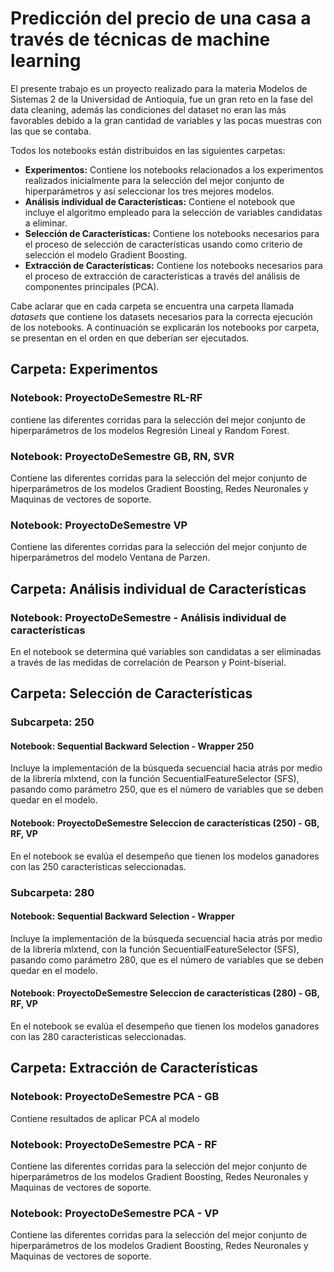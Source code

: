 # Predicción del precio de una casa a través de técnicas de machine learning
El presente trabajo es un proyecto realizado para la materia Modelos de Sistemas 2 de la Universidad de Antioquia, fue un gran reto en la fase del data cleaning, además las condiciones del dataset no eran las más favorables debido a la gran cantidad de variables y las pocas muestras con las que se contaba. 

Todos los notebooks están distribuidos en las siguientes carpetas: 

* **Experimentos:** Contiene los notebooks relacionados a los experimentos realizados inicialmente para la selección del mejor conjunto de hiperparámetros y así seleccionar los tres mejores modelos.
* **Análisis individual de Características:** Contiene el notebook que incluye el algoritmo empleado para la selección de variables candidatas a eliminar.
* **Selección de Características:** Contiene los notebooks necesarios para el proceso de selección de características usando como criterio de selección el modelo Gradient Boosting.
* **Extracción de Características:** Contiene los notebooks necesarios para el proceso de extracción de características a través del análisis de componentes principales (PCA).

Cabe aclarar que en cada carpeta se encuentra una carpeta llamada *datasets* que contiene los datasets necesarios para la correcta ejecución de los notebooks. A continuación se explicarán los notebooks por carpeta, se presentan en el orden en que deberían ser ejecutados.

## Carpeta: Experimentos
### Notebook: ProyectoDeSemestre RL-RF
contiene las diferentes corridas para la selección del mejor conjunto de hiperparámetros de los modelos Regresión Lineal y Random Forest.
### Notebook: ProyectoDeSemestre GB, RN, SVR
Contiene las diferentes corridas para la selección del mejor conjunto de hiperparámetros de los modelos Gradient Boosting, Redes Neuronales y Maquinas de vectores de soporte.
### Notebook: ProyectoDeSemestre VP
Contiene las diferentes corridas para la selección del mejor conjunto de hiperparámetros del modelo Ventana de Parzen.

## Carpeta: Análisis individual de Características
### Notebook: ProyectoDeSemestre - Análisis individual de características
En el notebook se determina qué variables son candidatas a ser eliminadas a través de las medidas de correlación de Pearson y Point-biserial. 
## Carpeta: Selección de Características
### Subcarpeta: 250
#### Notebook: Sequential Backward Selection - Wrapper 250
Incluye la implementación de la búsqueda secuencial hacia atrás por medio de la librería mlxtend, con la función SecuentialFeatureSelector (SFS), pasando como parámetro 250, que es el número de variables que se deben quedar en el modelo.
#### Notebook: ProyectoDeSemestre Seleccion de características (250) - GB, RF, VP
En el notebook se evalúa el desempeño que tienen los modelos ganadores con las 250 características seleccionadas.
### Subcarpeta: 280
#### Notebook: Sequential Backward Selection - Wrapper
Incluye la implementación de la búsqueda secuencial hacia atrás por medio de la librería mlxtend, con la función SecuentialFeatureSelector (SFS), pasando como parámetro 280, que es el número de variables que se deben quedar en el modelo.
#### Notebook: ProyectoDeSemestre Seleccion de características (280) - GB, RF, VP
En el notebook se evalúa el desempeño que tienen los modelos ganadores con las 280 características seleccionadas.

## Carpeta: Extracción de Características
### Notebook: ProyectoDeSemestre PCA - GB
Contiene resultados de aplicar PCA al modelo
### Notebook: ProyectoDeSemestre PCA - RF
Contiene las diferentes corridas para la selección del mejor conjunto de hiperparámetros de los modelos Gradient Boosting, Redes Neuronales y Maquinas de vectores de soporte.
### Notebook: ProyectoDeSemestre PCA - VP
Contiene las diferentes corridas para la selección del mejor conjunto de hiperparámetros de los modelos Gradient Boosting, Redes Neuronales y Maquinas de vectores de soporte.
